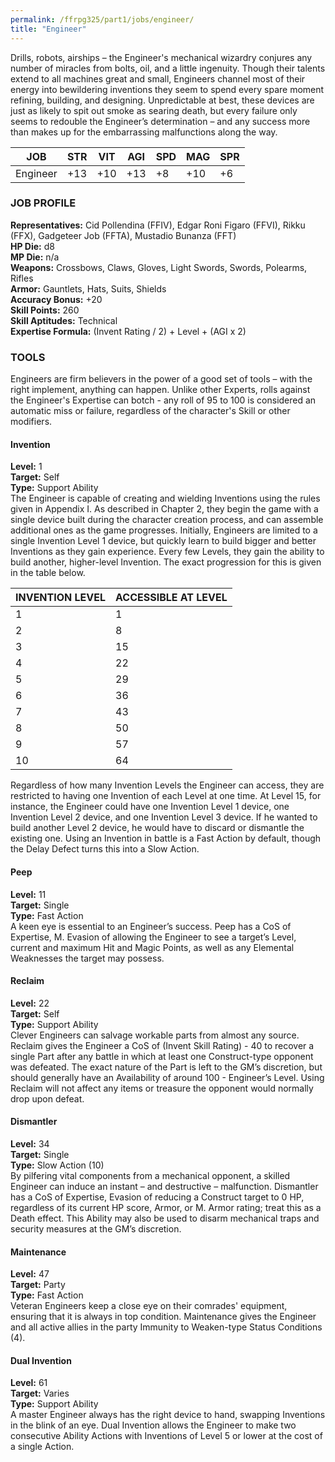 ```yaml
---
permalink: /ffrpg325/part1/jobs/engineer/
title: "Engineer"
---
```


Drills, robots, airships – the Engineer's mechanical wizardry
conjures any number of miracles from bolts, oil, and a little ingenuity.
Though their talents extend to all machines great and small,
Engineers channel most of their energy into bewildering inventions
they seem to spend every spare moment refining, building, and
designing. Unpredictable at best, these devices are just as likely to
spit out smoke as searing death, but every failure only seems to
redouble the Engineer’s determination – and any success more than
makes up for the embarrassing malfunctions along the way.

|JOB|STR|VIT|AGI|SPD|MAG|SPR|
|---|---|---|---|---|---|---|
|Engineer|+13|+10|+13|+8|+10|+6|

### JOB PROFILE
**Representatives:** Cid Pollendina (FFIV), Edgar Roni Figaro (FFVI),
Rikku (FFX), Gadgeteer Job (FFTA), Mustadio Bunanza (FFT)  
**HP Die:** d8  
**MP Die:** n/a  
**Weapons:** Crossbows, Claws, Gloves, Light Swords, Swords,
Polearms, Rifles  
**Armor:** Gauntlets, Hats, Suits, Shields  
**Accuracy Bonus:** +20  
**Skill Points:** 260  
**Skill Aptitudes:** Technical  
**Expertise Formula:** (Invent Rating / 2) + Level + (AGI x 2)  

### TOOLS
Engineers are firm believers in the power of a good set of tools –
with the right implement, anything can happen. Unlike other Experts,
rolls against the Engineer's Expertise can botch - any roll of 95 to
100 is considered an automatic miss or failure, regardless of the
character's Skill or other modifiers.

#### Invention
**Level:** 1  
**Target:** Self  
**Type:** Support Ability  
The Engineer is capable of creating and wielding Inventions using
the rules given in Appendix I. As described in Chapter 2, they begin
the game with a single device built during the character creation
process, and can assemble additional ones as the game progresses.
Initially, Engineers are limited to a single Invention Level 1 device,
but quickly learn to build bigger and better Inventions as they gain
experience. Every few Levels, they gain the ability to build another,
higher-level Invention. The exact progression for this is given in the
table below.

|INVENTION LEVEL|ACCESSIBLE AT LEVEL|
|-|-|
|1| 1|
|2| 8|
|3| 15|
|4| 22|
|5| 29|
|6| 36|
|7| 43|
|8| 50|
|9| 57|
|10| 64|

Regardless of how many Invention Levels the Engineer can access,
they are restricted to having one Invention of each Level at one
time. At Level 15, for instance, the Engineer could have one
Invention Level 1 device, one Invention Level 2 device, and one
Invention Level 3 device. If he wanted to build another Level 2
device, he would have to discard or dismantle the existing one. Using
an Invention in battle is a Fast Action by default, though the Delay
Defect turns this into a Slow Action.

#### Peep
**Level:** 11  
**Target:** Single  
**Type:** Fast Action  
A keen eye is essential to an Engineer’s success. Peep has a CoS of
Expertise, M. Evasion of allowing the Engineer to see a target’s
Level, current and maximum Hit and Magic Points, as well as any
Elemental Weaknesses the target may possess.

#### Reclaim
**Level:** 22  
**Target:** Self  
**Type:** Support Ability  
Clever Engineers can salvage workable parts from almost any
source. Reclaim gives the Engineer a CoS of (Invent Skill Rating) -
40 to recover a single Part after any battle in which at least one
Construct-type opponent was defeated. The exact nature of the Part
is left to the GM’s discretion, but should generally have an Availability
of around 100 - Engineer’s Level. Using Reclaim will not affect any
items or treasure the opponent would normally drop upon defeat.

#### Dismantler
**Level:** 34  
**Target:** Single  
**Type:** Slow Action (10)  
By pilfering vital components from a mechanical opponent, a skilled
Engineer can induce an instant – and destructive – malfunction.
Dismantler has a CoS of Expertise, Evasion of reducing a Construct
target to 0 HP, regardless of its current HP score, Armor, or M.
Armor rating; treat this as a Death effect. This Ability may also be
used to disarm mechanical traps and security measures at the GM’s
discretion.

#### Maintenance
**Level:** 47  
**Target:** Party  
**Type:** Fast Action  
Veteran Engineers keep a close eye on their comrades' equipment,
ensuring that it is always in top condition. Maintenance gives the
Engineer and all active allies in the party Immunity to Weaken-type
Status Conditions (4).

#### Dual Invention
**Level:** 61  
**Target:** Varies  
**Type:** Support Ability  
A master Engineer always has the right device to hand, swapping
Inventions in the blink of an eye. Dual Invention allows the Engineer
to make two consecutive Ability Actions with Inventions of Level 5 or
lower at the cost of a single Action.

